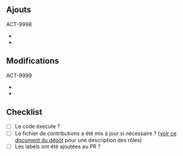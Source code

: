 
<!--- Ajoute le label "contenu" au Pull Request. -->
<!--- Ajoute les labels pour les cours dont tu as modifié quelque chose au Pull Request. -->
<!--- Remplace les sigles de cours 9998 et 9999 par le(s) cours modifié(s).  -->
<!--- Inscrire dans cette section les cours / fichiers pour lesquels t'as ajouté quelque chose de nouveau. -->
## Ajouts
ACT-9998

+ 
+ 
  
<!--- Inscrire dans cette section les cours / fichiers pour lesquels t'as modifié quelque chose qui était déjà présent. -->
## Modifications
ACT-9999

+ 
+ 
  
  
##  Checklist
- [ ] Le code éxecute ?
- [ ] Le fichier de contributions a été mis à jour si nécessaire ?  ([voir ce document du dépôt](https://github.com/ressources-act/Guide_de_survie_en_actuariat/blob/master/02_Cheatsheets/contributeurs/contributeurs-cheatshts.pdf) pour une description des rôles)
- [ ] Les labels ont été ajoutées au PR ?
